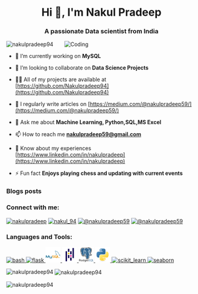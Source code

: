 <h1 align="center">Hi 👋, I'm Nakul Pradeep</h1>
<h3 align="center">A passionate Data scientist from India</h3>
<img align="right" alt="Coding" width="350" src="https://i.pinimg.com/originals/e8/f4/53/e8f453469a3ec97ecd354df465d73913.gif">

<p align="left"> <img src="https://komarev.com/ghpvc/?username=nakulpradeep94&label=Profile%20views&color=0e75b6&style=flat" alt="nakulpradeep94" /> </p>

- 🔭 I’m currently working on **MySQL**

- 👯 I’m looking to collaborate on **Data Science Projects**

- 👨‍💻 All of my projects are available at [https://github.com/Nakulpradeep94](https://github.com/Nakulpradeep94)

- 📝 I regularly write articles on [https://medium.com/@nakulpradeep59/](https://medium.com/@nakulpradeep59/)

- 💬 Ask me about **Machine Learning, Python,SQL,MS Excel**

- 📫 How to reach me **nakulpradeep59@gmail.com**

- 📄 Know about my experiences [https://www.linkedin.com/in/nakulpradeep](https://www.linkedin.com/in/nakulpradeep)

- ⚡ Fun fact **Enjoys playing chess and updating with current events**

### Blogs posts
<!-- BLOG-POST-LIST:START -->
<!-- BLOG-POST-LIST:END -->

<h3 align="left">Connect with me:</h3>
<p align="left">
<a href="https://linkedin.com/in/nakulpradeep" target="blank"><img align="center" src="https://raw.githubusercontent.com/rahuldkjain/github-profile-readme-generator/master/src/images/icons/Social/linked-in-alt.svg" alt="nakulpradeep" height="30" width="40" /></a>
<a href="https://instagram.com/nakul_94" target="blank"><img align="center" src="https://raw.githubusercontent.com/rahuldkjain/github-profile-readme-generator/master/src/images/icons/Social/instagram.svg" alt="nakul_94" height="30" width="40" /></a>
<a href="https://medium.com/@nakulpradeep59" target="blank"><img align="center" src="https://raw.githubusercontent.com/rahuldkjain/github-profile-readme-generator/master/src/images/icons/Social/medium.svg" alt="@nakulpradeep59" height="30" width="40" /></a>
<a href="https://www.hackerrank.com/@nakulpradeep59" target="blank"><img align="center" src="https://raw.githubusercontent.com/rahuldkjain/github-profile-readme-generator/master/src/images/icons/Social/hackerrank.svg" alt="@nakulpradeep59" height="30" width="40" /></a>
</p>

<h3 align="left">Languages and Tools:</h3>
<p align="left"> <a href="https://www.gnu.org/software/bash/" target="_blank" rel="noreferrer"> <img src="https://www.vectorlogo.zone/logos/gnu_bash/gnu_bash-icon.svg" alt="bash" width="40" height="40"/> </a> <a href="https://flask.palletsprojects.com/" target="_blank" rel="noreferrer"> <img src="https://www.vectorlogo.zone/logos/pocoo_flask/pocoo_flask-icon.svg" alt="flask" width="40" height="40"/> </a> <a href="https://www.mysql.com/" target="_blank" rel="noreferrer"> <img src="https://raw.githubusercontent.com/devicons/devicon/master/icons/mysql/mysql-original-wordmark.svg" alt="mysql" width="40" height="40"/> </a> <a href="https://pandas.pydata.org/" target="_blank" rel="noreferrer"> <img src="https://raw.githubusercontent.com/devicons/devicon/2ae2a900d2f041da66e950e4d48052658d850630/icons/pandas/pandas-original.svg" alt="pandas" width="40" height="40"/> </a> <a href="https://www.postgresql.org" target="_blank" rel="noreferrer"> <img src="https://raw.githubusercontent.com/devicons/devicon/master/icons/postgresql/postgresql-original-wordmark.svg" alt="postgresql" width="40" height="40"/> </a> <a href="https://www.python.org" target="_blank" rel="noreferrer"> <img src="https://raw.githubusercontent.com/devicons/devicon/master/icons/python/python-original.svg" alt="python" width="40" height="40"/> </a> <a href="https://scikit-learn.org/" target="_blank" rel="noreferrer"> <img src="https://upload.wikimedia.org/wikipedia/commons/0/05/Scikit_learn_logo_small.svg" alt="scikit_learn" width="40" height="40"/> </a> <a href="https://seaborn.pydata.org/" target="_blank" rel="noreferrer"> <img src="https://seaborn.pydata.org/_images/logo-mark-lightbg.svg" alt="seaborn" width="40" height="40"/> </a> </p>

<p><img align="left" src="https://github-readme-stats.vercel.app/api/top-langs?username=nakulpradeep94&show_icons=true&locale=en&layout=compact" alt="nakulpradeep94" /></p>

<p>&nbsp;<img align="center" src="https://github-readme-stats.vercel.app/api?username=nakulpradeep94&show_icons=true&locale=en" alt="nakulpradeep94" /></p>

<p><img align="center" src="https://github-readme-streak-stats.herokuapp.com/?user=nakulpradeep94&" alt="nakulpradeep94" /></p>

